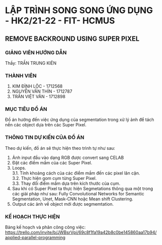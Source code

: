 # LẬP TRÌNH SONG SONG ỨNG DỤNG - HK2/21-22 - FIT- HCMUS
## REMOVE BACKROUND USING SUPER PIXEL
### GIẢNG VIÊN HƯỚNG DẪN
Thầy: TRẦN TRUNG KIÊN
### THÀNH VIÊN
1. KIM ĐÌNH LỘC - 1712568
2. NGUYỄN VĂN THÌN - 1712787
3. TRẦN VIỆT VĂN - 1712898
### MỤC TIÊU ĐỒ ÁN
Đồ án hướng đến việc ứng dụng của segmentation trong xử lý ảnh để tách nền các object dựa trên các Super Pixel.
### THÔNG TIN DỰ KIẾN CỦA ĐỒ ÁN
Theo dự kiến, đồ án sẽ thực hiện theo trình tự như sau:
1. Ảnh input đầu vào dạng RGB được convert sang CELAB
2. Đặt các điểm mầm của các Super Pixel.
3. Loops.  
3.1. Tính khoảng cách của các điểm mầm đến các pixel lân cận.  
3.2. Thực hiện gom cụm từng Super Pixel.  
3.3. Thay đổi điểm mầm dựa trên kích thước của cụm.  
4. Sau khi có Super Pixel ta thực hiện Segmetations thông qua một trong các giải pháp như sau: Fully Convolutional Networks for Semantic Segmentation, Unet, Mask-CNN hoặc Mean shift Clustering.
5. Output các ảnh về object mới được segmemtation.
### KẾ HOẠCH THỰC HIỆN
Bảng kế hoạch và phân công công việc: https://trello.com/invite/b/JWBsrVpi/69c8f1fa19a42b8c0be145860aa17b94/applied-parallel-programming
